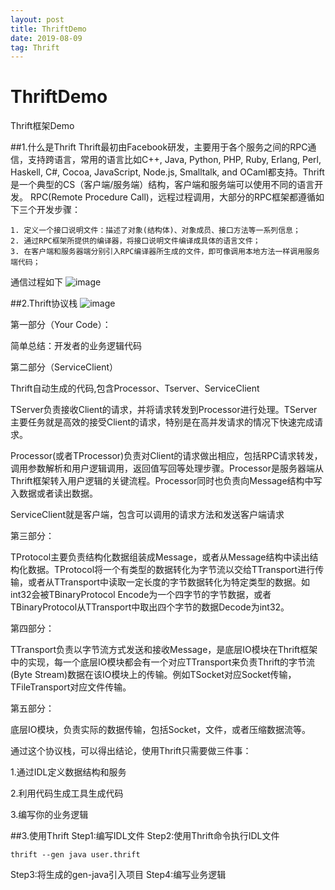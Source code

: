 ```yaml
---
layout: post
title: ThriftDemo
date: 2019-08-09 
tag: Thrift
---
```


# ThriftDemo
Thrift框架Demo

##1.什么是Thrift
Thrift最初由Facebook研发，主要用于各个服务之间的RPC通信，支持跨语言，常用的语言比如C++, Java, Python, PHP, Ruby, Erlang, Perl, Haskell, C#, Cocoa, JavaScript, Node.js, Smalltalk, and OCaml都支持。Thrift是一个典型的CS（客户端/服务端）结构，客户端和服务端可以使用不同的语言开发。
RPC(Remote Procedure Call)，远程过程调用，大部分的RPC框架都遵循如下三个开发步骤：
```
1. 定义一个接口说明文件：描述了对象(结构体)、对象成员、接口方法等一系列信息；
2. 通过RPC框架所提供的编译器，将接口说明文件编译成具体的语言文件；
3. 在客户端和服务器端分别引入RPC编译器所生成的文件，即可像调用本地方法一样调用服务端代码；
```
通信过程如下
![image](https://img-blog.csdn.net/20170207141803075?watermark/2/text/aHR0cDovL2Jsb2cuY3Nkbi5uZXQvbGloYW8yMQ==/font/5a6L5L2T/fontsize/400/fill/I0JBQkFCMA==/dissolve/70/gravity/SouthEast)

##2.Thrift协议栈
![image](https://images2017.cnblogs.com/blog/1167080/201708/1167080-20170815134327975-1466613495.png)

第一部分（Your Code）：

简单总结：开发者的业务逻辑代码

 

第二部分（ServiceClient）

Thrift自动生成的代码,包含Processor、Tserver、ServiceClient

TServer负责接收Client的请求，并将请求转发到Processor进行处理。TServer主要任务就是高效的接受Client的请求，特别是在高并发请求的情况下快速完成请求。

Processor(或者TProcessor)负责对Client的请求做出相应，包括RPC请求转发，调用参数解析和用户逻辑调用，返回值写回等处理步骤。Processor是服务器端从Thrift框架转入用户逻辑的关键流程。Processor同时也负责向Message结构中写入数据或者读出数据。

ServiceClient就是客户端，包含可以调用的请求方法和发送客户端请求

第三部分：

TProtocol主要负责结构化数据组装成Message，或者从Message结构中读出结构化数据。TProtocol将一个有类型的数据转化为字节流以交给TTransport进行传输，或者从TTransport中读取一定长度的字节数据转化为特定类型的数据。如int32会被TBinaryProtocol Encode为一个四字节的字节数据，或者TBinaryProtocol从TTransport中取出四个字节的数据Decode为int32。

 

第四部分：

TTransport负责以字节流方式发送和接收Message，是底层IO模块在Thrift框架中的实现，每一个底层IO模块都会有一个对应TTransport来负责Thrift的字节流(Byte Stream)数据在该IO模块上的传输。例如TSocket对应Socket传输，TFileTransport对应文件传输。

 

第五部分：

底层IO模块，负责实际的数据传输，包括Socket，文件，或者压缩数据流等。

 

通过这个协议栈，可以得出结论，使用Thrift只需要做三件事：

1.通过IDL定义数据结构和服务

2.利用代码生成工具生成代码

3.编写你的业务逻辑

##3.使用Thrift
Step1:编写IDL文件
Step2:使用Thrift命令执行IDL文件
```
thrift --gen java user.thrift
```
Step3:将生成的gen-java引入项目
Step4:编写业务逻辑